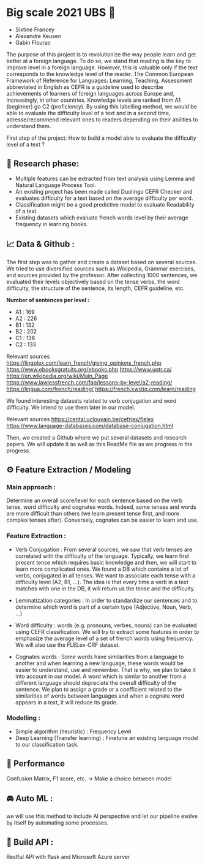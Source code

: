 # Big scale 2021 UBS 💸
- Sixtine Francey
- Alexandre Keusen
- Gabin Flourac

The purpose of this project is to revolutionize the way people learn and get better at a foreign language. To do so, we stand that reading is the key to improve level in a foreign language. However, this is valuable only if the text corresponds to the knowledge level of the reader. The Common European Framework of Reference for Languages: Learning, Teaching, Assessment abbreviated in English as CEFR is a guideline used to describe achievements of learners of foreign languages across Europe and, increasingly, in other countries. Knowledge levels are ranked from A1 (beginner) go C2 (proficiency). By using this labelling method, we would be able to evaluate the difficulty level of a text and in a second time,  adresse/recommend relevant ones to readers depending on their abilities to understand them. 

First step of the project: How to build a model able to evaluate the difficulty level of a text ?

## 🔎 Research phase: 	
- Multiple features can be extracted from text analysis using Lemma and Natural Language Process Tool. 
- An existing project has been made called Duolingo CEFR Checker and evaluates difficulty for a text based on the average difficulty per word. 
- Classification might be a good predictive model to evaluate Readability of a text.
- Existing datasets which evaluate french words level by their average frequency in learning books.

## 📈 Data & Github : 
The first step was to gather and create a dataset based on several sources. We tried to use diversified sources such as Wikipedia, Grammar exercises, and sources provided by the professor. After collecting 1000 sentences, we evaluated their levels objectively based on the tense verbs, the word difficulty, the structure of the sentence, its length, CEFR guideline, etc.

**Number of sentences per level :**
- A1 : 169
- A2 : 226
- B1 : 132
- B2 : 202
- C1 : 138
- C2 : 133

Relevant sources
https://lingolex.com/learn_french/giving_opinions_french.php
https://www.ebooksgratuits.org/ebooks.php
https://www.uqtr.ca/
https://en.wikipedia.org/wiki/Main_Page
https://www.lawlessfrench.com/faq/lessons-by-level/a2-reading/
https://lingua.com/french/reading/
https://french.kwiziq.com/learn/reading

We found interesting datasets related to verb conjugation and word difficulty. We intend to use them later in our model.

Relevant sources
https://cental.uclouvain.be/cefrlex/flelex
https://www.language-databases.com/database-conjugation.html

Then, we created a Github where we put several datasets and research papers. We will update it as well as this ReadMe file as we progress in the progress.

## ⚙️ Feature Extraction / Modeling 

### Main approach : 
Determine an overall score/level for each sentence based on the verb tense, word difficulty and cognates words. Indeed, some tenses and words are more difficult than others (we learn present tense first, and more complex tenses after). Conversely, cognates can be easier to learn and use. 

### Feature Extraction : 
- Verb Conjugation : From several sources, we saw that verb tenses are correlated with the difficulty of the language. Typically, we learn first present tense which requires basic knowledge and then, we will start to learn more complicated ones. We found a DB which contains a lot of verbs, conjugated in all tenses. We want to associate each tense with a difficulty level (A2, B1, …). The idea is that every time a verb in a text matches with one in the DB, it will return us the tense and the difficulty.

- Lemmatization categories : In order to standardize our sentences and to determine which word is part of a certain type (Adjective, Noun, Verb, …)

- Word difficulty : words (e.g. pronouns, verbes, nouns) can be evaluated using CEFR classification. We will try to extract some features in order to emphasize the average level of a set of french words using frequency. We will also use the FLELex-CRF dataset.   

- Cognates words : Some words have similarities from a language to another and when learning a new language, these words would be easier to understand, use and remember. That is why, we plan to take it into account in our model. A word which is similar to another from a different language should depreciate the overall difficulty of the sentence. We plan to assign a grade or a coefficient related to the similarities of words between languages and when a cognate word appears in a text, it will reduce its grade.


### Modelling : 
- Simple algorithm (heuristic) : Frequency Level 
- Deep Learning (Transfer learning) : Finetune an existing language model to our classification task.  

## 🏅 Performance
Confusion Matrix, F1 score, etc. → Make a choice between model 

## 🚘 Auto ML :
we will use this method to include AI perspective and let our pipeline evolve by itself by automating some processes.  

## 🤖 Build API : 
Restful API with flask and Microsoft Azure server

